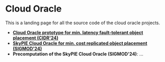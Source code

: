 # Cloud Oracle

This is a landing page for all the source code of the cloud oracle projects.

- [**Cloud Oracle prototype for min. latency fault-tolerant object placement (CIDR'24)**](https://github.com/hydro-project/cloud_oracle_cidr)
- [**SkyPIE Cloud Oracle for min. cost replicated object placement (SIGMOD'24)**](https://github.com/hydro-project/cloud_oracle_skypie)
- **Precomputation of the SkyPIE Cloud Oracle (SIGMOD'24)**: ...
